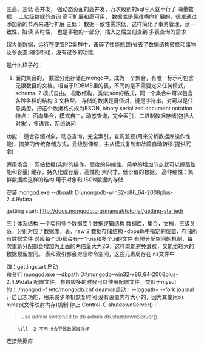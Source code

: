 
三高、三低
高并发，  强动态页面的高并发，万次级别的sql写入就不行了
海量数据， 上亿级数据的查询
高可扩展和高可用，  数据库是最难横向扩展的，很难通过添加新的节点来进行扩展
三低：
数据一致性需求低，这样简化了事务管理，读一致性，脏读
实时性， 也是事物的一部分，插入之后立刻查到
多表查询的需求

超大量数据，运行在便宜PC集群中，击碎了性能瓶颈(省去了数据结构转换和事物及多表查询的时间)，没有过多的功能

是什么样子的：
1. 面向集合的， 数据分组存储在mongo中，成为一个集合，有唯一标示可包含无限数目的文档。相当于RDBMS里的表，不同的是不需要定义任何模式，schema.
2 模式自由。   松散结构，类似json的格式，同一个集合中可以包含各种各样的结构
3 文档型。   存储的数据是键值对，键是字符串，对可以是任意类型，把这个数据格式成为BSON, binary serialized document notation
特点：
        面向集合，模式自由，动态查询，完全索引，二进制数据存储(包括大对象)，多语言，网络访问

功能：
适合存储对象，动态查询，完全索引，查询监视(用来分析数据库操作性能)，搞笑的传统存储方式，云级别伸缩，主从模式复制和故障自动转移(提供冗余)

适用场合：
网站数据(实时的操作，高度的伸缩性，简单的增加节点就可以提高性能和容量)
缓存，持久化缓存层，高性能
大尺寸，低价值的数据。
高伸缩性：集群数据库这样的结构
用于对象和JSON数据的存储

安装
mongod.exe --dbpath D:\mongodb-win32-x86_64-2008plus-2.4.9\data

getting start:
http://docs.mongodb.org/manual/tutorial/getting-started/

三：体系结构
一个实例多个数据库
1 数据逻辑结构
    数据库，集合，文档，三级关系，分别对应了数据库，表，raw
2 数据存储结构
    -dbpath中指定的位置，存储所有数据文件
    对应每个db都会有一个.ns和多个.n的文件
    有预分配空间的机制，每次重新分配都会增加为上面的两倍最大为2G，这样既能避免浪费，又能给较大的数据预留空间。
    表和索引都会对应命令空间，这些元素局存在.ns文件中

四：gettingstart
启动   
        命令行 mongod.exe --dbpath D:\mongodb-win32-x86_64-2008plus-2.4.9\data
        配置文件，参数较多的时候可以使用配置文件，类似于mysql的：./mongod -f /etc/mongodb.cnf
        deamon启动：--logpath= --fork
        journal 开启日志功能，用来减少单机恢复时间
        没有设置内存大小的，因为其使用os mmap(文件映射内存)机制
停止
        Control-C
        shutdownServer()  :
> use admin
switched to db admin
> db.shutdownServer()

        kill -2 不用-9会导致数据被损坏
连接数据库
    
